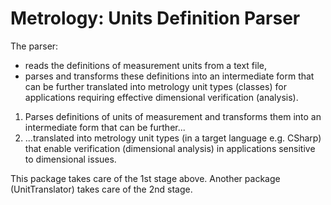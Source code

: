 # Metrology: Units Definition Parser
The parser:
- reads the definitions of measurement units from a text file,
- parses and transforms these definitions into an intermediate form that can be further translated into metrology unit types (classes) for applications requiring effective dimensional verification (analysis).

1. Parses definitions of units of measurement and transforms them into an intermediate form that can be further...
2. ...translated into metrology unit types (in a target language e.g. CSharp) that enable verification (dimensional analysis) in applications sensitive to dimensional issues. 

This package takes care of the 1st stage above. Another package (UnitTranslator) takes care of the 2nd stage.